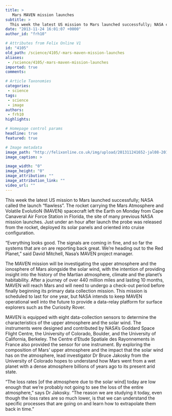 ```yaml
---
title: >
   Mars MAVEN mission launches
subtitle: >
  This week the latest US mission to Mars launched successfully; NASA called the launch “flawless”. The rocket carrying the Mars Atmosphere and Volatile EvolutioN (MAVEN) spacecraft left the Earth on Monday from Cape Canaveral Air Force Station in Florida, the site of many previous NASA missions...
date: "2013-11-24 16:01:07 +0000"
author_id: "frh10"

# Attributes from Felix Online V1
id: "4105"
old_path: /science/4105/-mars-maven-mission-launches
aliases:
 - /science/4105/-mars-maven-mission-launches
imported: true
comments:

# Article Taxonomies
categories:
 - science
tags:
 - science
 - image
authors:
 - frh10
highlights:

# Homepage control params
headline: true
featured: true

# Image metadata
image_path: "http://felixonline.co.uk/img/upload/201311241652-jal08-201311180001hq.jpeg"
image_caption: >

image_width: "0"
image_height: "0"
image_attribution: ""
image_attribution_link: ""
video_url: ""
---
```


This week the latest US mission to Mars launched successfully; NASA called the launch “flawless”. The rocket carrying the Mars Atmosphere and Volatile EvolutioN (MAVEN) spacecraft left the Earth on Monday from Cape Canaveral Air Force Station in Florida, the site of many previous NASA mission launches. Just under an hour after launch the probe was released from the rocket, deployed its solar panels and oriented into cruise configuration.

“Everything looks good. The signals are coming in fine, and so far the systems that are on are reporting back great. We’re heading out to the Red Planet,” said David Mitchell, Nasa’s MAVEN project manager.

The MAVEN mission will be investigating the upper atmosphere and the ionosphere of Mars alongside the solar wind, with the intention of providing insight into the history of the Martian atmosphere, climate and the planet’s habitability. After a journey of over 440 million miles and lasting 10 months, MAVEN will reach Mars and will need to undergo a check-out period before finally beginning its primary data collection mission. This mission is scheduled to last for one year, but NASA intends to keep MAVEN operational well into the future to provide a data-relay platform for surface explorers such as the Curiosity Rover.

MAVEN is equipped with eight data-collection sensors to determine the characteristics of the upper atmosphere and the solar wind. The instruments were designed and contributed by NASA’s Goddard Space Flight Centre, the University of Colorado, Boulder, and the University of California, Berkeley. The Centre d’Etude Spatiale des Rayonnements in France also provided the sensor for one instrument.
 By exploring the composition of Mars’ upper atmosphere and the impact that the solar wind has on the atmosphere, lead investigator Dr Bruce Jakosky from the University of Colorado hopes to understand how Mars went from a wet planet with a dense atmosphere billions of years ago to its present arid state.

“The loss rates [of the atmosphere due to the solar wind] today are low enough that we’re probably not going to see the loss of the entire atmosphere,” says Dr Jakosky. “The reason we are studying it today, even though the loss rates are so much lower, is that we can understand the specific processes that are going on and learn how to extrapolate them back in time.”
